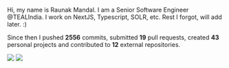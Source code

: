 Hi, my name is Raunak Mandal. I am a Senior Software Engineer @TEALIndia. I work on NextJS, Typescript, SOLR, etc. Rest I forgot, will add later. :)

Since then I pushed **2556** commits, submitted **19** pull requests, created **43** personal projects and contributed to **12** external repositories.


<img src="https://github-readme-stats.vercel.app/api?username=RaunakMandal&show_icons=true&count_private=true">
<img src="https://github-readme-stats.vercel.app/api/top-langs/?username=RaunakMandal">
